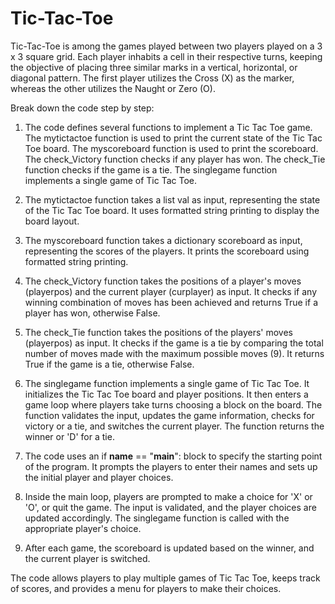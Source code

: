 # Tic-Tac-Toe
Tic-Tac-Toe is among the games played between two players played on a 3 x 3 square grid. Each player inhabits a cell in their respective turns, keeping the objective of placing three similar marks in a vertical, horizontal, or diagonal pattern. The first player utilizes the Cross (X) as the marker, whereas the other utilizes the Naught or Zero (O).

Break down the code step by step:

1. The code defines several functions to implement a Tic Tac Toe game. The mytictactoe function is used to print the current state of the Tic Tac Toe board. The myscoreboard function is used to print the scoreboard. The check_Victory function checks if any player has won. The check_Tie function checks if the game is a tie. The singlegame function implements a single game of Tic Tac Toe.

2. The mytictactoe function takes a list val as input, representing the state of the Tic Tac Toe board. It uses formatted string printing to display the board layout.

3. The myscoreboard function takes a dictionary scoreboard as input, representing the scores of the players. It prints the scoreboard using formatted string printing.

4. The check_Victory function takes the positions of a player's moves (playerpos) and the current player (curplayer) as input. It checks if any winning combination of moves has been achieved and returns True if a player has won, otherwise False.

5. The check_Tie function takes the positions of the players' moves (playerpos) as input. It checks if the game is a tie by comparing the total number of moves made with the maximum possible moves (9). It returns True if the game is a tie, otherwise False.

6. The singlegame function implements a single game of Tic Tac Toe. It initializes the Tic Tac Toe board and player positions. It then enters a game loop where players take turns choosing a block on the board. The function validates the input, updates the game information, checks for victory or a tie, and switches the current player. The function returns the winner or 'D' for a tie.

7. The code uses an if __name__ == "__main__": block to specify the starting point of the program. It prompts the players to enter their names and sets up the initial player and player choices.

8. Inside the main loop, players are prompted to make a choice for 'X' or 'O', or quit the game. The input is validated, and the player choices are updated accordingly. The singlegame function is called with the appropriate player's choice.

9. After each game, the scoreboard is updated based on the winner, and the current player is switched.

The code allows players to play multiple games of Tic Tac Toe, keeps track of scores, and provides a menu for players to make their choices.
